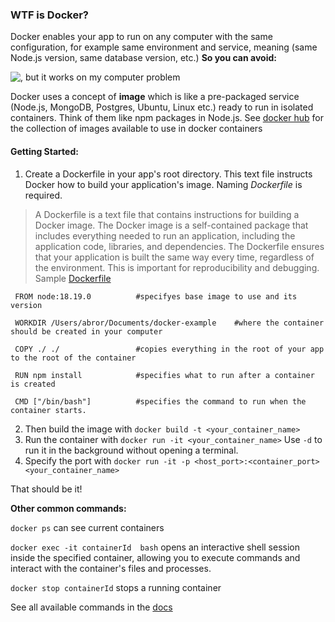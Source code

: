 ### WTF is Docker? 

Docker enables your app to run on any computer with the same configuration, for example same environment and service, meaning (same Node.js version, same database version, etc.) **So you can avoid:**

 ![, but it works on my computer problem](https://encrypted-tbn0.gstatic.com/images?q=tbn:ANd9GcRAKilXOwKaMrv205lA2YL8ALeY2xgQunfVCKZl-AeL2vg73Wu0kJuFBNWHIV9QdGcTqAQ&usqp=CAU)


Docker uses a concept of **image** which is like a pre-packaged service (Node.js, MongoDB, Postgres, Ubuntu, Linux etc.) ready to run in isolated containers. Think of them like npm packages in Node.js. See [docker hub](https://hub.docker.com/) for the collection of images available to use in docker containers  

#### Getting Started: 
1. Create a Dockerfile in your app's root directory. This text file instructs Docker how to build your application's image. Naming _Dockerfile_ is required. 
  > A Dockerfile is a text file that contains instructions for building a Docker image. The Docker image is a self-contained package that includes everything needed to run       an application, including the application code, libraries, and dependencies. The Dockerfile ensures that your application is built the same way every time, regardless of the environment. This is important for reproducibility and debugging.
  Sample [Dockerfile](https://docs.docker.com/engine/reference/builder/)
   ```
    FROM node:18.19.0          #specifyes base image to use and its version
    
    WORKDIR /Users/abror/Documents/docker-example    #where the container should be created in your computer 
    
    COPY ./ ./                 #copies everything in the root of your app to the root of the container 
    
    RUN npm install            #specifies what to run after a container is created 
    
    CMD ["/bin/bash"]          #specifies the command to run when the container starts.

   ``` 

2. Then build the image with  `docker build -t <your_container_name>`
3. Run the container with `docker run -it <your_container_name>`  Use `-d` to run it in the background without opening a terminal.
4. Specify the port with `docker run -it -p <host_port>:<container_port> <your_container_name>`


That should be it!

**Other common commands:**

`docker ps` can see current containers

`docker exec -it containerId  bash` opens an interactive shell session inside the specified container, allowing you to execute commands and interact with the container's files and processes.

`docker stop containerId`  stops a running container

See all available commands in the [docs](https://docs.docker.com/engine/reference/commandline/cli/) 


     
